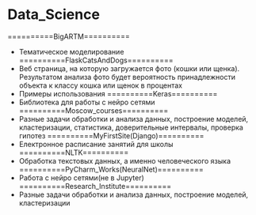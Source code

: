 # Data_Science

==========BigARTM==========
- Тематическое моделирование
==========FlaskCatsAndDogs==========
- Веб страница, на которую загружается фото (кошки или щенка). Результатом анализа фото будет вероятность принадлежности объекта к классу кошка или щенок в процентах
- Примеры использования
==========Keras==========
- Библиотека для работы с нейро сетями
==========Moscow_courses==========
- Разные задачи обработки и анализа данных, построение моделей, кластеризации, статистика, доверительные интервалы, проверка гипотез
==========MyFirstSite(Django)==========
- Електронное расписание занятий для школы
==========NLTK==========
- Обработка текстовых данных, а именно человеческого языка
==========PyCharm_Works(NeuralNet)==========
- Работа с нейро сетями(не в Jupyter)
==========Research_Institute==========
- Разные задачи обработки и анализа данных, построение моделей, кластеризации
